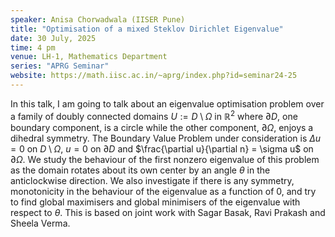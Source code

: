 ```yaml
---
speaker: Anisa Chorwadwala (IISER Pune)
title: "Optimisation of a mixed Steklov Dirichlet Eigenvalue"
date: 30 July, 2025
time: 4 pm
venue: LH-1, Mathematics Department
series: "APRG Seminar"
website: https://math.iisc.ac.in/~aprg/index.php?id=seminar24-25
---
```


In this talk, I am going to talk about an eigenvalue optimisation problem over a family of doubly connected domains $U := D \setminus \Omega$ in $\mathbb{R}^2$ where
$\partial D$, one boundary component, is a circle while the other component, $\partial \Omega$, enjoys a dihedral symmetry. The Boundary Value Problem under consideration
is $\Delta u = 0$ on $D \setminus \Omega$, $u = 0$ on $\partial D$ and $\frac{\partial u}{\partial n} = \sigma u$ on $\partial \Omega$. We study the behaviour of the
first nonzero eigenvalue of this problem as the domain rotates about its own center by an angle $\theta$ in the anticlockwise direction. We also investigate if there
is any symmetry, monotonicity in the behaviour of the eigenvalue as a function of 0, and try to find global maximisers and global minimisers of the eigenvalue with respect
to $\theta$. This is based on joint work with Sagar Basak, Ravi Prakash and Sheela Verma.
